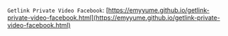 `Getlink Private Video Facebook`: [https://emyyume.github.io/getlink-private-video-facebook.html](https://emyyume.github.io/getlink-private-video-facebook.html)
